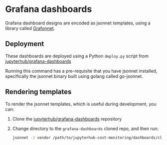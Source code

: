 # Grafana dashboards

Grafana dashboard designs are encoded as jsonnet templates, using a library called [Grafonnet](https://grafana.github.io/grafonnet/index.html).

## Deployment

These dashboards are deployed using a Python `deploy.py` script from [jupyterhub/grafana-dashboards](https://github.com/jupyterhub/grafana-dashboards)

Running this command has a pre-requisite that you have jsonnet installed,
specifically the jsonnet binary built using golang called go-jsonnet.

## Rendering templates

To render the jsonnet templates, which is useful during development, you
can:

1. Clone the  [jupyterhub/grafana-dashboards](https://github.com/jupyterhub/grafana-dashboards) repository
2. Change directory to the `grafana-dashboards` cloned repo, and then run:

   ```bash
   jsonnet -J vendor /path/to/jupyterhub-cost-monitoring/dashboards/cloud-cost-aws.jsonnet
   ```
